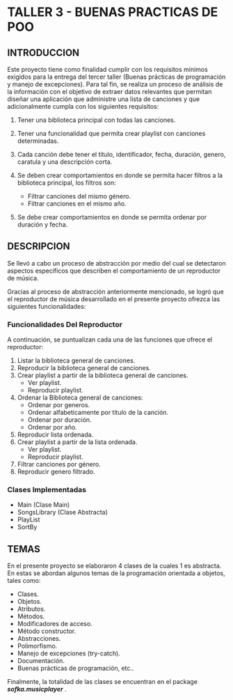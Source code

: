 # TALLER 3 - BUENAS PRACTICAS DE POO

## INTRODUCCION

Este proyecto tiene como finalidad cumplir con los requisitos mínimos exigidos para la entrega del tercer taller (Buenas prácticas de programación y manejo de excepciones). Para tal fin, se realiza un proceso de análisis de la información con el objetivo de extraer datos relevantes que permitan diseñar una aplicación que administre una lista de canciones y que adicionalmente cumpla con los siguientes requisitos:

1. Tener una biblioteca principal con todas las canciones.

2. Tener una funcionalidad que permita crear playlist con canciones determinadas.

3. Cada canción debe tener el título, identificador, fecha, duración, genero, caratula y una descripción corta.

4. Se deben crear comportamientos en donde se permita hacer filtros a la biblioteca principal, los filtros son:
      - Filtrar canciones del mismo género.
      - Filtrar canciones en el mismo año.
5. Se debe crear comportamientos en donde se permita ordenar por duración y fecha.

## DESCRIPCION

Se llevó a cabo un proceso de abstracción por medio del cual se detectaron aspectos específicos que describen el comportamiento de un reproductor de música.

Gracias al proceso de abstracción anteriormente mencionado, se logró que el reproductor de música desarrollado en el presente proyecto ofrezca las siguientes funcionalidades:

### Funcionalidades Del Reproductor
A continuación, se puntualizan cada una de las funciones que ofrece el reproductor:

1. Listar la biblioteca general de canciones.
2. Reproducir la biblioteca general de canciones.
3. Crear playlist a partir de la biblioteca general de canciones.
      - Ver playlist.
      - Reproducir playlist.
4. Ordenar la Biblioteca general de canciones:
      - Ordenar por generos.
      - Ordenar alfabeticamente por titulo de la canción.
      - Ordenar por duración.
      - Ordenar por año.
5. Reproducir lista ordenada.
6. Crear playlist a partir de la lista ordenada.
      - Ver playlist.
      - Reproducir playlist.
6. Filtrar canciones por género.
7. Reproducir genero filtrado.

### Clases Implementadas
- Main (Clase Main)
- SongsLibrary (Clase Abstracta)
- PlayList
- SortBy

## TEMAS

En el presente proyecto se elaboraron 4 clases de la cuales 1 es abstracta. En estas se abordan algunos temas de la programación orientada a objetos, tales como:

- Clases.
- Objetos.
- Atributos.
- Métodos.
- Modificadores de acceso.
- Método constructor.
- Abstracciones.
- Polimorfismo.
- Manejo de excepciones (try-catch).
- Documentación.
- Buenas prácticas de programación, etc..

Finalmente, la totalidad de las clases se encuentran en el package ***sofka.musicplayer*** .